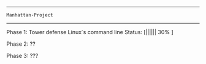 
*************************
    Manhattan-Project
*************************

 Phase 1:
   Tower defense Linux´s command line
       Status: [||||||   30%        ]

 Phase 2: ??

 Phase 3: ???

